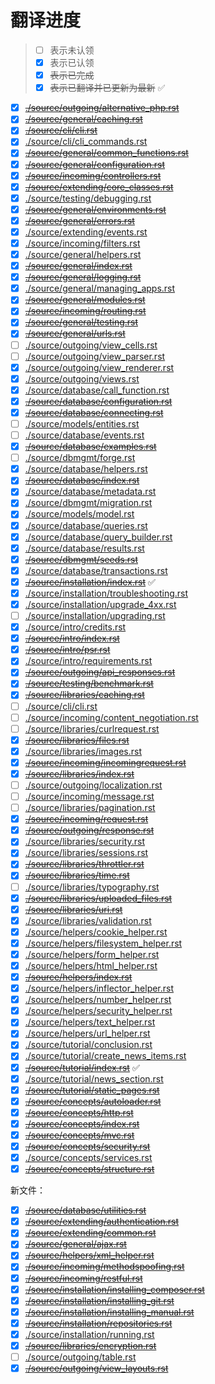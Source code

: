 # 翻译进度

> - [ ] 表示未认领
> - [x] 表示已认领
> - [x] ~~表示已完成~~
> - [x] ~~表示已翻译并已更新为最新~~ :white_check_mark:

- [x] [~~./source/outgoing/alternative_php.rst~~](source/outgoing/alternative_php.rst)
- [x] [~~./source/general/caching.rst~~](source/general/caching.rst)
- [x] [~~./source/cli/cli.rst~~](source/cli/cli.rst)
- [x] [./source/cli/cli_commands.rst](source/cli/cli_commands.rst)
- [x] [~~./source/general/common_functions.rst~~](source/general/common_functions.rst)
- [x] [~~./source/general/configuration.rst~~](source/general/configuration.rst)
- [x] [~~./source/incoming/controllers.rst~~](source/incoming/controllers.rst)
- [x] [~~./source/extending/core_classes.rst~~](source/extending/core_classes.rst)
- [x] [./source/testing/debugging.rst](source/testing/debugging.rst)
- [x] [~~./source/general/environments.rst~~](source/general/environments.rst)
- [x] [~~./source/general/errors.rst~~](source/general/errors.rst)
- [x] [./source/extending/events.rst](source/extending/events.rst)
- [x] [./source/incoming/filters.rst](source/incoming/filters.rst)
- [x] [./source/general/helpers.rst](source/general/helpers.rst)
- [x] [~~./source/general/index.rst~~](source/general/index.rst)
- [x] [~~./source/general/logging.rst~~](source/general/logging.rst)
- [x] [./source/general/managing_apps.rst](source/general/managing_apps.rst)
- [x] [~~./source/general/modules.rst~~](source/general/modules.rst)
- [x] [~~./source/incoming/routing.rst~~](source/incoming/routing.rst)
- [x] [~~./source/general/testing.rst~~](source/general/testing.rst)
- [x] [~~./source/general/urls.rst~~](source/general/urls.rst)
- [ ] [./source/outgoing/view_cells.rst](source/outgoing/view_cells.rst)
- [ ] [./source/outgoing/view_parser.rst](source/outgoing/view_parser.rst)
- [x] [./source/outgoing/view_renderer.rst](source/outgoing/view_renderer.rst)
- [x] [./source/outgoing/views.rst](source/outgoing/views.rst)
- [x] [./source/database/call_function.rst](source/database/call_function.rst)
- [x] [~~./source/database/configuration.rst~~](source/database/configuration.rst)
- [x] [~~./source/database/connecting.rst~~](source/database/connecting.rst)
- [ ] [./source/models/entities.rst](source/models/entities.rst)
- [ ] [./source/database/events.rst](source/database/events.rst)
- [x] [~~./source/database/examples.rst~~](source/database/examples.rst)
- [ ] [./source/dbmgmt/forge.rst](source/dbmgmt/forge.rst)
- [x] [./source/database/helpers.rst](source/database/helpers.rst)
- [x] [~~./source/database/index.rst~~](source/database/index.rst)
- [x] [./source/database/metadata.rst](source/database/metadata.rst)
- [x] [./source/dbmgmt/migration.rst](source/dbmgmt/migration.rst)
- [x] [./source/models/model.rst](source/models/model.rst)
- [x] [./source/database/queries.rst](source/database/queries.rst)
- [x] [./source/database/query_builder.rst](source/database/query_builder.rst)
- [x] [./source/database/results.rst](source/database/results.rst)
- [x] [~~./source/dbmgmt/seeds.rst~~](source/dbmgmt/seeds.rst)
- [x] [./source/database/transactions.rst](source/database/transactions.rst)
- [x] [~~./source/installation/index.rst~~](source/installation/index.rst) :white_check_mark:
- [x] [./source/installation/troubleshooting.rst](source/installation/troubleshooting.rst)
- [x] [./source/installation/upgrade_4xx.rst](source/installation/upgrade_4xx.rst)
- [ ] [./source/installation/upgrading.rst](source/installation/upgrading.rst)
- [x] [./source/intro/credits.rst](source/intro/credits.rst)
- [x] [~~./source/intro/index.rst~~](source/intro/index.rst)
- [x] [~~./source/intro/psr.rst~~](source/intro/psr.rst)
- [x] [./source/intro/requirements.rst](source/intro/requirements.rst)
- [x] [~~./source/outgoing/api_responses.rst~~](source/outgoing/api_responses.rst)
- [x] [~~./source/testing/benchmark.rst~~](source/testing/benchmark.rst)
- [x] [~~./source/libraries/caching.rst~~](source/libraries/caching.rst)
- [ ] [./source/cli/cli.rst](source/cli/cli.rst)
- [ ] [./source/incoming/content_negotiation.rst](source/incoming/content_negotiation.rst)
- [ ] [./source/libraries/curlrequest.rst](source/libraries/curlrequest.rst)
- [x] [~~./source/libraries/files.rst~~](source/libraries/files.rst)
- [x] [./source/libraries/images.rst](source/libraries/images.rst)
- [x] [~~./source/incoming/incomingrequest.rst~~](source/incoming/incomingrequest.rst)
- [x] [~~./source/libraries/index.rst~~](source/libraries/index.rst)
- [ ] [./source/outgoing/localization.rst](source/outgoing/localization.rst)
- [ ] [./source/incoming/message.rst](source/incoming/message.rst)
- [ ] [./source/libraries/pagination.rst](source/libraries/pagination.rst)
- [x] [~~./source/incoming/request.rst~~](source/incoming/request.rst)
- [x] [~~./source/outgoing/response.rst~~](source/outgoing/response.rst)
- [x] [./source/libraries/security.rst](source/libraries/security.rst)
- [x] [./source/libraries/sessions.rst](source/libraries/sessions.rst)
- [x] [~~./source/libraries/throttler.rst~~](source/libraries/throttler.rst)
- [x] [~~./source/libraries/time.rst~~](source/libraries/time.rst)
- [ ] [./source/libraries/typography.rst](source/libraries/typography.rst)
- [x] [~~./source/libraries/uploaded_files.rst~~](source/libraries/uploaded_files.rst)
- [x] [~~./source/libraries/uri.rst~~](source/libraries/uri.rst)
- [x] [./source/libraries/validation.rst](source/libraries/validation.rst)
- [x] [./source/helpers/cookie_helper.rst](source/helpers/cookie_helper.rst)
- [x] [./source/helpers/filesystem_helper.rst](source/helpers/filesystem_helper.rst)
- [x] [./source/helpers/form_helper.rst](source/helpers/form_helper.rst)
- [x] [./source/helpers/html_helper.rst](source/helpers/html_helper.rst)
- [x] [~~./source/helpers/index.rst~~](source/helpers/index.rst)
- [x] [./source/helpers/inflector_helper.rst](source/helpers/inflector_helper.rst)
- [x] [./source/helpers/number_helper.rst](source/helpers/number_helper.rst)
- [x] [./source/helpers/security_helper.rst](source/helpers/security_helper.rst)
- [x] [./source/helpers/text_helper.rst](source/helpers/text_helper.rst)
- [x] [./source/helpers/url_helper.rst](source/helpers/url_helper.rst)
- [x] [./source/tutorial/conclusion.rst](source/tutorial/conclusion.rst)
- [x] [./source/tutorial/create_news_items.rst](source/tutorial/create_news_items.rst)
- [x] [~~./source/tutorial/index.rst~~](source/tutorial/index.rst) :white_check_mark:
- [x] [./source/tutorial/news_section.rst](source/tutorial/news_section.rst)
- [x] [~~./source/tutorial/static_pages.rst~~](source/tutorial/static_pages.rst)
- [x] [~~./source/concepts/autoloader.rst~~](source/concepts/autoloader.rst)
- [x] [~~./source/concepts/http.rst~~](source/concepts/http.rst)
- [x] [~~./source/concepts/index.rst~~](source/concepts/index.rst)
- [x] [~~./source/concepts/mvc.rst~~](source/concepts/mvc.rst)
- [x] [~~./source/concepts/security.rst~~](source/concepts/security.rst)
- [x] [./source/concepts/services.rst](source/concepts/services.rst)
- [x] [~~./source/concepts/structure.rst~~](source/concepts/structure.rst)

新文件：

- [x] [~~./source/database/utilities.rst~~](source/database/utilities.rst)
- [x] [~~./source/extending/authentication.rst~~](source/extending/authentication.rst)
- [x] [~~./source/extending/common.rst~~](source/extending/common.rst)
- [x] [~~./source/general/ajax.rst~~](source/general/ajax.rst)
- [x] [~~./source/helpers/xml_helper.rst~~](source/helpers/xml_helper.rst)
- [x] [~~./source/incoming/methodspoofing.rst~~](source/incoming/methodspoofing.rst)
- [x] [~~./source/incoming/restful.rst~~](source/incoming/restful.rst)
- [x] [~~./source/installation/installing_composer.rst~~](source/installation/installing_composer.rst)
- [x] [~~./source/installation/installing_git.rst~~](source/installation/installing_git.rst)
- [x] [~~./source/installation/installing_manual.rst~~](source/installation/installing_manual.rst)
- [x] [~~./source/installation/repositories.rst~~](source/installation/repositories.rst)
- [x] [./source/installation/running.rst](source/installation/running.rst)
- [x] [~~./source/libraries/encryption.rst~~](source/libraries/encryption.rst)
- [ ] [./source/outgoing/table.rst](source/outgoing/table.rst)
- [x] [~~./source/outgoing/view_layouts.rst~~](source/outgoing/view_layouts.rst)
